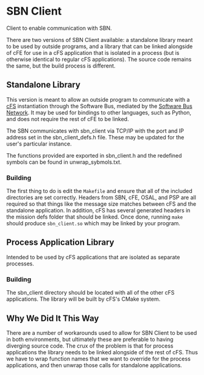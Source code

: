 # SBN Client

Client to enable communication with SBN.

There are two versions of SBN Client available: a standalone library meant to be used by outside programs, and a library that can be linked alongside of cFE for use in a cFS application that is isolated in a process (but is otherwise identical to regular cFS applications).
The source code remains the same, but the build process is different.

## Standalone Library

This version is meant to allow an outside program to communicate with a [cFS](https://github.com/NASA/cFS) instantiation through the Software Bus, mediated by the [Software Bus Network](https://github.com/nasa/SBN). It may be used for bindings to other languages, such as Python, and does not require the rest of cFE to be linked.

The SBN communicates with sbn_client via TCP/IP with the port and IP address set in the sbn_client_defs.h file. These may be updated for the user's particular instance.   

The functions provided are exported in sbn_client.h and the redefined symbols can be found in unwrap_sybmols.txt.

### Building

The first thing to do is edit the `Makefile` and ensure that all of the included directories are set correctly.
Headers from SBN, cFE, OSAL, and PSP are all required so that things like the message size matches between cFS and the standalone application.
In addition, cFS has several generated headers in the mission defs folder that should be linked.
Once done, running `make` should produce `sbn_client.so` which may be linked by your program.

## Process Application Library

Intended to be used by cFS applications that are isolated as separate processes.

### Building

The sbn_client directory should be located with all of the other cFS applications.
The library will be built by cFS's CMake system.

## Why We Did It This Way

There are a number of workarounds used to allow for SBN Client to be used in both environments, but ultimately these are preferable to having diverging source code.
The crux of the problem is that for process applications the library needs to be linked alongside of the rest of cFS.
Thus we have to wrap function names that we want to override for the process applications, and then unwrap those calls for standalone applications.
